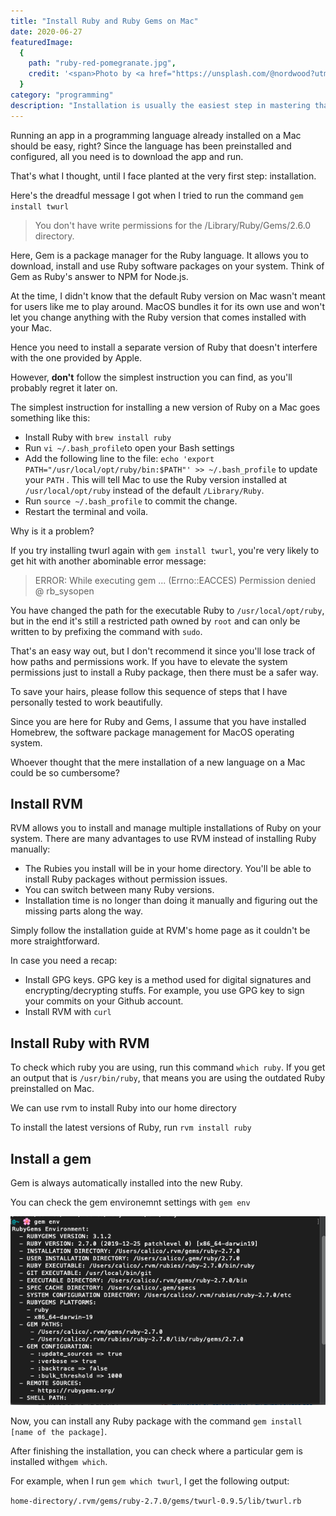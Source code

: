 ```yaml
---
title: "Install Ruby and Ruby Gems on Mac"
date: 2020-06-27
featuredImage:
  {
    path: "ruby-red-pomegranate.jpg",
    credit: '<span>Photo by <a href="https://unsplash.com/@nordwood?utm_source=unsplash&amp;utm_medium=referral&amp;utm_content=creditCopyText">NordWood Themes</a> on <a href="https://unsplash.com/s/photos/pomegranate?utm_source=unsplash&amp;utm_medium=referral&amp;utm_content=creditCopyText">Unsplash</a></span>',
  }
category: "programming"
description: "Installation is usually the easiest step in mastering that language. However, some approach to installation is more effective than others. Learn the best way to install Ruby so you can get up and running with it in the shortest time possible."
---
```


Running an app in a programming language already installed on a Mac should be easy, right? Since the language has been preinstalled and configured, all you need is to download the app and run.

That's what I thought, until I face planted at the very first step: installation.

Here's the dreadful message I got when I tried to run the command `gem install twurl`

> You don't have write permissions for the /Library/Ruby/Gems/2.6.0 directory.

Here, Gem is a package manager for the Ruby language. It allows you to download, install and use Ruby software packages on your system. Think of Gem as Ruby's answer to NPM for Node.js.

At the time, I didn't know that the default Ruby version on Mac wasn't meant for users like me to play around. MacOS bundles it for its own use and won't let you change anything with the Ruby version that comes installed with your Mac.

Hence you need to install a separate version of Ruby that doesn't interfere with the one provided by Apple.

However, **don't** follow the simplest instruction you can find, as you'll probably regret it later on.

The simplest instruction for installing a new version of Ruby on a Mac goes something like this:

- Install Ruby with `brew install ruby`
- Run `vi ~/.bash_profile`to open your Bash settings
- Add the following line to the file: `echo 'export PATH="/usr/local/opt/ruby/bin:$PATH"' >> ~/.bash_profile` to update your `PATH` . This will tell Mac to use the Ruby version installed at `/usr/local/opt/ruby` instead of the default `/Library/Ruby`.
- Run `source ~/.bash_profile` to commit the change.
- Restart the terminal and voila.

Why is it a problem?

If you try installing twurl again with `gem install twurl`, you're very likely to get hit with another abominable error message:

> ERROR: While executing gem ... (Errno::EACCES) Permission denied @ rb_sysopen

You have changed the path for the executable Ruby to `/usr/local/opt/ruby`, but in the end it's still a restricted path owned by `root` and can only be written to by prefixing the command with `sudo`.

That's an easy way out, but I don't recommend it since you'll lose track of how paths and permissions work. If you have to elevate the system permissions just to install a Ruby package, then there must be a safer way.

To save your hairs, please follow this sequence of steps that I have personally tested to work beautifully.

Since you are here for Ruby and Gems, I assume that you have installed Homebrew, the software package management for MacOS operating system.

Whoever thought that the mere installation of a new language on a Mac could be so cumbersome?

## Install RVM

RVM allows you to install and manage multiple installations of Ruby on your system. There are many advantages to use RVM instead of installing Ruby manually:

- The Rubies you install will be in your home directory. You'll be able to install Ruby packages without permission issues.
- You can switch between many Ruby versions.
- Installation time is no longer than doing it manually and figuring out the missing parts along the way.

Simply follow the installation guide at RVM's home page as it couldn't be more straightforward.

In case you need a recap:

- Install GPG keys. GPG key is a method used for digital signatures and encrypting/decrypting stuffs. For example, you use GPG key to sign your commits on your Github account.
- Install RVM with `curl`

## Install Ruby with RVM

To check which ruby you are using, run this command `which ruby`. If you get an output that is `/usr/bin/ruby`, that means you are using the outdated Ruby preinstalled on Mac.

We can use rvm to install Ruby into our home directory

To install the latest versions of Ruby, run `rvm install ruby`

## Install a gem

Gem is always automatically installed into the new Ruby.

You can check the gem environemnt settings with `gem env`

![Check gem environment settings](./gem-env.png)

Now, you can install any Ruby package with the command `gem install [name of the package]`.

After finishing the installation, you can check where a particular gem is installed with`gem which`.

For example, when I run `gem which twurl`, I get the following output:

`home-directory/.rvm/gems/ruby-2.7.0/gems/twurl-0.9.5/lib/twurl.rb`
